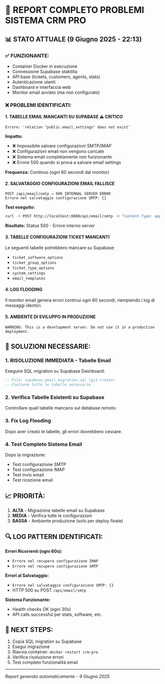 # 🚨 REPORT COMPLETO PROBLEMI SISTEMA CRM PRO

## 📊 STATO ATTUALE (9 Giugno 2025 - 22:13)

### ✅ FUNZIONANTE:
- Container Docker in esecuzione
- Connessione Supabase stabilita
- API base (tickets, customers, agents, stats)
- Autenticazione utenti
- Dashboard e interfaccia web
- Monitor email avviato (ma non configurato)

### ❌ PROBLEMI IDENTIFICATI:

#### 1. **TABELLE EMAIL MANCANTI SU SUPABASE** ⚠️ CRITICO
```
Errore: 'relation "public.email_settings" does not exist'
```
**Impatto:**
- ❌ Impossibile salvare configurazioni SMTP/IMAP
- ❌ Configurazioni email non vengono caricate
- ❌ Sistema email completamente non funzionante
- ❌ Errore 500 quando si prova a salvare email settings

**Frequenza:** Continuo (ogni 60 secondi dal monitor)

#### 2. **SALVATAGGIO CONFIGURAZIONI EMAIL FALLISCE**
```
POST /api/email/smtp → 500 INTERNAL SERVER ERROR
Errore nel salvataggio configurazione SMTP: {}
```
**Test eseguito:**
```bash
curl -X POST http://localhost:8080/api/email/smtp -H "Content-Type: application/json" -d '{...}'
```
**Risultato:** Status 500 - Errore interno server

#### 3. **TABELLE CONFIGURAZIONI TICKET MANCANTI**
Le seguenti tabelle potrebbero mancare su Supabase:
- `ticket_software_options`
- `ticket_group_options` 
- `ticket_type_options`
- `system_settings`
- `email_templates`

#### 4. **LOG FLOODING**
Il monitor email genera errori continui ogni 60 secondi, riempiendo i log di messaggi identici.

#### 5. **AMBIENTE DI SVILUPPO IN PRODUZIONE**
```
WARNING: This is a development server. Do not use it in a production deployment.
```

## 🔧 SOLUZIONI NECESSARIE:

### 1. **RISOLUZIONE IMMEDIATA - Tabelle Email**
Eseguire SQL migration su Supabase Dashboard:
```sql
-- File: supabase_email_migration.sql (già creato)
-- Contiene tutte le tabelle necessarie
```

### 2. **Verifica Tabelle Esistenti su Supabase**
Controllare quali tabelle mancano sul database remoto.

### 3. **Fix Log Flooding**
Dopo aver creato le tabelle, gli errori dovrebbero cessare.

### 4. **Test Completo Sistema Email**
Dopo la migrazione:
- Test configurazione SMTP
- Test configurazione IMAP  
- Test invio email
- Test ricezione email

## 📈 PRIORITÀ:

1. **ALTA** - Migrazione tabelle email su Supabase
2. **MEDIA** - Verifica tutte le configurazioni
3. **BASSA** - Ambiente produzione (solo per deploy finale)

## 🔍 LOG PATTERN IDENTIFICATI:

**Errori Ricorrenti (ogni 60s):**
- `Errore nel recupero configurazione IMAP`
- `Errore nel recupero configurazione SMTP`

**Errori al Salvataggio:**
- `Errore nel salvataggio configurazione SMTP: {}`
- HTTP 500 su POST `/api/email/smtp`

**Sistema Funzionante:**
- Health checks OK (ogni 30s)
- API calls successful per stats, software, etc.

## 📝 NEXT STEPS:

1. Copia SQL migration su Supabase
2. Esegui migrazione
3. Riavvia container: `docker restart crm-pro`
4. Verifica risoluzione errori
5. Test completo funzionalità email

---
*Report generato automaticamente - 9 Giugno 2025*